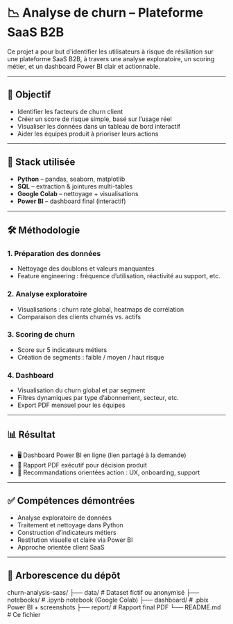 # 📉 Analyse de churn – Plateforme SaaS B2B

Ce projet a pour but d'identifier les utilisateurs à risque de résiliation sur une plateforme SaaS B2B, à travers une analyse exploratoire, un scoring métier, et un dashboard Power BI clair et actionnable.

---

## 🎯 Objectif

- Identifier les facteurs de churn client
- Créer un score de risque simple, basé sur l’usage réel
- Visualiser les données dans un tableau de bord interactif
- Aider les équipes produit à prioriser leurs actions

---

## 🧰 Stack utilisée

- **Python** – pandas, seaborn, matplotlib
- **SQL** – extraction & jointures multi-tables
- **Google Colab** – nettoyage + visualisations
- **Power BI** – dashboard final (interactif)

---

## 🛠 Méthodologie

### 1. Préparation des données
- Nettoyage des doublons et valeurs manquantes
- Feature engineering : fréquence d’utilisation, réactivité au support, etc.

### 2. Analyse exploratoire
- Visualisations : churn rate global, heatmaps de corrélation
- Comparaison des clients churnés vs. actifs

### 3. Scoring de churn
- Score sur 5 indicateurs métiers
- Création de segments : faible / moyen / haut risque

### 4. Dashboard
- Visualisation du churn global et par segment
- Filtres dynamiques par type d’abonnement, secteur, etc.
- Export PDF mensuel pour les équipes

---

## 📊 Résultat

- 🖥️ Dashboard Power BI en ligne (lien partagé à la demande)
- 📄 Rapport PDF exécutif pour décision produit
- 📌 Recommandations orientées action : UX, onboarding, support

---

## ✅ Compétences démontrées

- Analyse exploratoire de données
- Traitement et nettoyage dans Python
- Construction d’indicateurs métiers
- Restitution visuelle et claire via Power BI
- Approche orientée client SaaS

---

## 📁 Arborescence du dépôt

churn-analysis-saas/
├── data/ # Dataset fictif ou anonymisé
├── notebooks/ # .ipynb notebook (Google Colab)
├── dashboard/ # .pbix Power BI + screenshots
├── report/ # Rapport final PDF
└── README.md # Ce fichier


